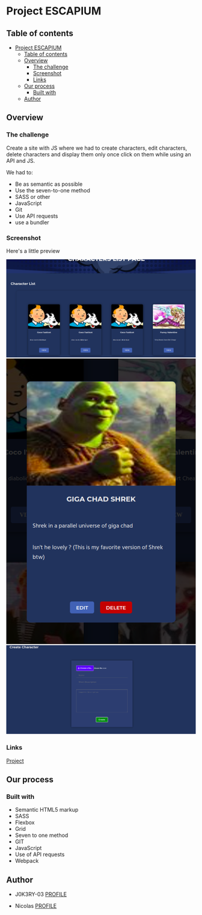 # Project ESCAPIUM
## Table of contents

- [Project ESCAPIUM](#project-escapium)
  - [Table of contents](#table-of-contents)
  - [Overview](#overview)
    - [The challenge](#the-challenge)
    - [Screenshot](#screenshot)
    - [Links](#links)
  - [Our process](#our-process)
    - [Built with](#built-with)
  - [Author](#author)

## Overview

### The challenge


Create a site with JS where we had to create characters, edit characters, delete characters and display them only once click on them while using an API and JS.

We had to:

- Be as semantic as possible
- Use the seven-to-one method
- SASS or other
- JavaScript
- Git
- Use API requests
- use a bundler

### Screenshot

Here's a little preview

![](./src/screenshots/overview.png)
![](./src/screenshots/single_character.png)
![](./src/screenshots/create_character.png)

### Links

[Project](https://aquamarine-entremet-40173a.netlify.app)

## Our process

### Built with

- Semantic HTML5 markup
- SASS
- Flexbox
- Grid
- Seven to one method
- GIT
- JavaScript
- Use of API requests
- Webpack

## Author

- J0K3RY-03 [PROFILE](https://github.com/J0K3RY-03)

- Nicolas [PROFILE](https://github.com/Nicolas1206)